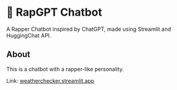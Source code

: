 # 💬 RapGPT Chatbot
A Rapper Chatbot inspired by ChatGPT, made using Streamlit and HuggingChat API.

## About
This is a chatbot with a rapper-like personality.

Link: [weatherchecker.streamlit.app](https://weatherchecker.streamlit.app/)
